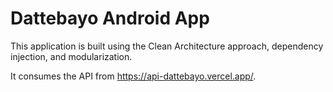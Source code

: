 # Dattebayo Android App

This application is built using the Clean Architecture approach, dependency injection, and modularization.

It consumes the API from https://api-dattebayo.vercel.app/.